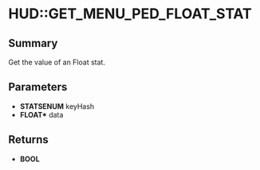 # HUD::GET_MENU_PED_FLOAT_STAT

## Summary
Get the value of an Float stat.

## Parameters
* **STATSENUM** keyHash
* **FLOAT\*** data

## Returns
* **BOOL**